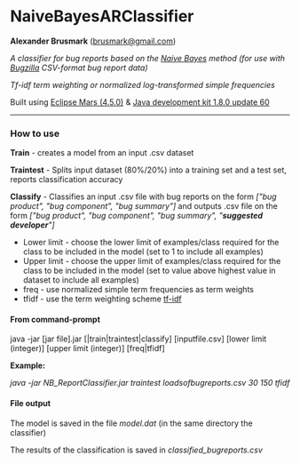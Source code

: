 # NaiveBayesARClassifier 

**Alexander Brusmark** (brusmark@gmail.com)

*A classifier for bug reports based on the [Naive Bayes](https://en.wikipedia.org/wiki/Naive_Bayes_classifier) method (for use with [Bugzilla](https://www.bugzilla.org/) CSV-format bug report data)*

*Tf-idf term weighting or normalized log-transformed simple frequencies*

Built using [Eclipse Mars (4.5.0)](http://www.eclipse.org/downloads/) & [Java development kit 1.8.0 update 60](http://www.oracle.com/technetwork/java/javase/downloads/index.html) 

---

### How to use
__Train__ - creates a model from an input .csv dataset

__Traintest__ - Splits input dataset (80%/20%) into a training set and a test set, reports classification accuracy

__Classify__ - Classifies an input .csv file with bug reports on the form *["bug product", "bug component", "bug summary"]* and outputs .csv file on the form *["bug product", "bug component", "bug summary", "__suggested developer__"]*

* Lower limit - choose the lower limit of examples/class required for the class to be included in the model (set to 1 to include all examples)
* Upper limit - choose the upper limit of examples/class required for the class to be included in the model (set to value above highest value in dataset to include all examples)
* freq - use normalized simple term frequencies as term weights
* tfidf - use the term weighting scheme [tf-idf](https://en.wikipedia.org/wiki/Tf–idf)

#### From command-prompt

java -jar [jar file].jar [|train|traintest|classify] [inputfile.csv] [lower limit (integer)] [upper limit (integer)] [freq|tfidf]

__Example:__

*java -jar NB_ReportClassifier.jar traintest loadsofbugreports.csv 30 150 tfidf*


#### File output

The model is saved in the file *model.dat* (in the same directory the classifier)

The results of the classification is saved in *classified_bugreports.csv*



